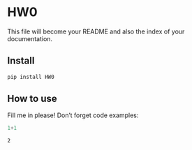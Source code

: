 # HW0


<!-- WARNING: THIS FILE WAS AUTOGENERATED! DO NOT EDIT! -->

This file will become your README and also the index of your
documentation.

## Install

``` sh
pip install HW0
```

## How to use

Fill me in please! Don’t forget code examples:

``` python
1+1
```

    2
